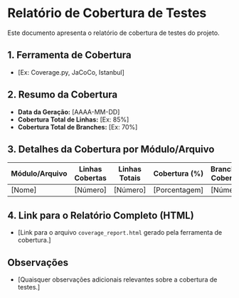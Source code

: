 # Relatório de Cobertura de Testes

Este documento apresenta o relatório de cobertura de testes do projeto.

## 1. Ferramenta de Cobertura

*   [Ex: Coverage.py, JaCoCo, Istanbul]

## 2. Resumo da Cobertura

*   **Data da Geração:** [AAAA-MM-DD]
*   **Cobertura Total de Linhas:** [Ex: 85%]
*   **Cobertura Total de Branches:** [Ex: 70%]

## 3. Detalhes da Cobertura por Módulo/Arquivo

| Módulo/Arquivo | Linhas Cobertas | Linhas Totais | Cobertura (%) | Branches Cobertos | Branches Totais | Cobertura (%) |
|----------------|-----------------|---------------|---------------|-------------------|-----------------|---------------|
| [Nome]         | [Número]        | [Número]      | [Porcentagem] | [Número]          | [Número]        | [Porcentagem] |

## 4. Link para o Relatório Completo (HTML)

*   [Link para o arquivo `coverage_report.html` gerado pela ferramenta de cobertura.]

## Observações

*   [Quaisquer observações adicionais relevantes sobre a cobertura de testes.]